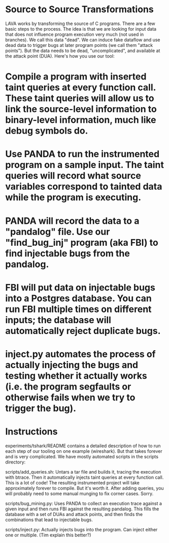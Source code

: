 Source to Source Transformations
================================

LAVA works by transforming the source of C programs. There are a few basic steps to the process. The idea is that we are looking for input data that does not influence program execution very much (not used in branches). We call this data "dead". We can induce fake dataflow and use dead data to trigger bugs at later program points (we call them "attack points"). But the data needs to be dead, "uncomplicated", and available at the attack point (DUA). Here's how you use our tool:

# Compile a program with inserted taint queries at every function call. These taint queries will allow us to link the source-level information to binary-level information, much like debug symbols do.
# Use PANDA to run the instrumented program on a sample input. The taint queries will record what source variables correspond to tainted data while the program is executing.
# PANDA will record the data to a "pandalog" file. Use our "find_bug_inj" program (aka FBI) to find injectable bugs from the pandalog.
# FBI will put data on injectable bugs into a Postgres database. You can run FBI multiple times on different inputs; the database will automatically reject duplicate bugs.
# inject.py automates the process of actually injecting the bugs and testing whether it actually works (i.e. the program segfaults or otherwise fails when we try to trigger the bug).


Instructions
===========
experiments/tshark/README contains a detailed description of how to run each step of our tooling on one example (wireshark). But that takes forever and is very complicated. We have mostly automated scripts in the scripts directory:

scripts/add_queries.sh: Untars a tar file and builds it, tracing the execution with btrace. Then it automatically injects taint queries at every function call. This is a lot of code! The resulting instrumented project will take approximately forever to compile. But it's worth it. After adding queries, you will probably need to some manual munging to fix corner cases. Sorry.

scripts/bug_mining.py: Uses PANDA to collect an execution trace against a given input and then runs FBI against the resulting pandalog. This fills the database with a set of DUAs and attack points, and then finds the combinations that lead to injectable bugs.

scripts/inject.py: Actually injects bugs into the program. Can inject either one or multiple. (Tim explain this better?)
